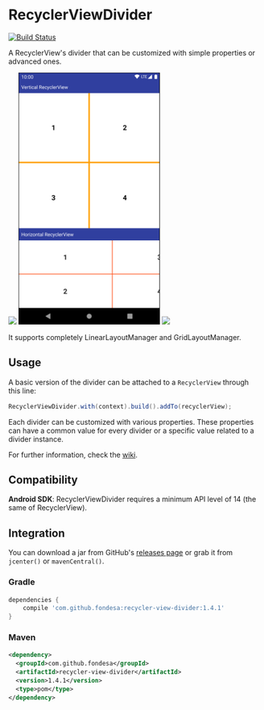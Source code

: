 RecyclerViewDivider
===============
[![Build Status](https://travis-ci.org/Fondesa/RecyclerViewDivider.svg?branch=master)](https://travis-ci.org/Fondesa/RecyclerViewDivider)

A RecyclerView's divider that can be customized with simple properties or advanced ones.

<img src="https://raw.githubusercontent.com/Fondesa/RecyclerViewDivider/master/art/screenshot_div_simple.png" height="500">   <img src="https://raw.githubusercontent.com/Fondesa/RecyclerViewDivider/master/art/screenshot_grid.png" height="500">   <img src="https://raw.githubusercontent.com/Fondesa/RecyclerViewDivider/master/art/screenshot_div_draw.png" height="500">

It supports completely LinearLayoutManager and GridLayoutManager.

Usage
------

A basic version of the divider can be attached to a ```RecyclerView``` through this line:

```java
RecyclerViewDivider.with(context).build().addTo(recyclerView);
```

Each divider can be customized with various properties.
These properties can have a common value for every divider or a specific value related to a divider instance.

For further information, check the [wiki](https://github.com/Fondesa/RecyclerViewDivider/wiki).

Compatibility
------

**Android SDK**: RecyclerViewDivider requires a minimum API level of 14 (the same of RecyclerView).

Integration
------

You can download a jar from GitHub's [releases page](https://github.com/Fondesa/RecyclerViewDivider/releases) or grab it from ```jcenter()``` or ```mavenCentral()```.

### Gradle ###

```gradle
dependencies {
    compile 'com.github.fondesa:recycler-view-divider:1.4.1'
}
```

### Maven ###

```xml
<dependency>
  <groupId>com.github.fondesa</groupId>
  <artifactId>recycler-view-divider</artifactId>
  <version>1.4.1</version>
  <type>pom</type>
</dependency>
```